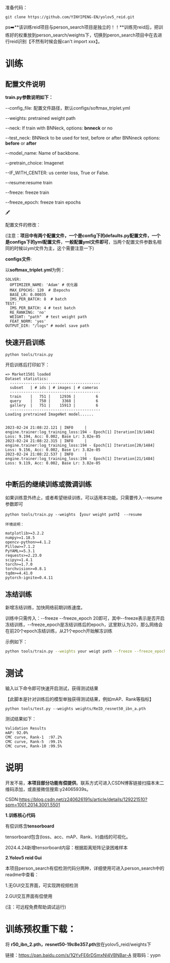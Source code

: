 准备代码：

```shell
git clone https://github.com/YINYIPENG-EN/yolov5_reid.git
```

ps:arrow_right:**该训练reid项目与person_search项目是独立的！！**训练完reid后，把训练好的权重放到person_search/weights下，切换到peron_search项目中在去进行reid识别【不然有时候会报can't import xxx】。

# 训练

## 配置文件说明

**train.py参数说明如下：**

--config_file: 配置文件路径，默认configs/softmax_triplet.yml

--weights: pretrained weight path

--neck:  If train with BNNeck, options: **bnneck** or no

--test_neck:  BNNeck to be used for test, before or after BNNneck options: **before** or **after**

--model_name: Name of backbone.

--pretrain_choice: Imagenet

--IF_WITH_CENTER: us center loss, True or False.

--resume:resume train

--freeze: freeze train

--freeze_epoch: freeze train epochs 

:fountain_pen:

配置文件的修改：

(注意：**项目中有两个配置文件，一个是config下的defaults.py配置文件，一个是configs下的yml配置文件**，**一般配置yml文件即可**，当两个配置文件参数名相同的时候以yml文件为主，这个需要注意一下)

**configs文件**:

以**softmax_triplet.yml**为例：

```
SOLVER:
  OPTIMIZER_NAME: 'Adam' # 优化器
  MAX_EPOCHS: 120  # 总epochs
  BASE_LR: 0.00035
  IMS_PER_BATCH: 8  # batch
TEST:
  IMS_PER_BATCH: 4 # test batch
  RE_RANKING: 'no'
  WEIGHT: "path"  # test weight path
  FEAT_NORM: 'yes'
OUTPUT_DIR: "/logs" # model save path
```

## 快速开启训练

```shell
python tools/train.py

```

开启训练后打印如下：

```
=> Market1501 loaded
Dataset statistics:
  ----------------------------------------
  subset   | # ids | # images | # cameras
  ----------------------------------------
  train    |   751 |    12936 |         6
  query    |   750 |     3368 |         6
  gallery  |   751 |    15913 |         6
  ----------------------------------------
Loading pretrained ImageNet model......


2023-02-24 21:08:22.121 | INFO     | engine.trainer:log_training_loss:194 - Epoch[1] Iteration[19/1484] Loss: 9.194, Acc: 0.002, Base Lr: 3.82e-05
2023-02-24 21:08:22.315 | INFO     | engine.trainer:log_training_loss:194 - Epoch[1] Iteration[20/1484] Loss: 9.156, Acc: 0.002, Base Lr: 3.82e-05
2023-02-24 21:08:22.537 | INFO     | engine.trainer:log_training_loss:194 - Epoch[1] Iteration[21/1484] Loss: 9.119, Acc: 0.002, Base Lr: 3.82e-05


```



## 中断后的继续训练或微调训练

如果训练意外终止，或者希望继续训练，可以适用本功能。只需要传入--resume参数即可

```shell
python tools/train.py --weights 【your weight path】 --resume

```

```shell
环境说明：

matplotlib>=3.2.2
numpy>=1.18.5
opencv-python>=4.1.2
Pillow>=7.1.2
PyYAML>=5.3.1
requests>=2.23.0
scipy>=1.4.1
torch>=1.7.0
torchvision>=0.8.1
tqdm>=4.41.0
pytorch-ignite=0.4.11
```

## 冻结训练

新增冻结训练，加快网络前期训练速度。

训练中只需传入：--freeze    --freeze_epoch 20即可，其中--freeze表示是否开启冻结训练，--freeze_epoch是冻结训练后的epoch，这里默认为20，那么网络会在前20个epoch冻结训练，从21个epoch开始解冻训练

示例如下：

```bash
python tools/train.py --weights your weigt path --freeze --freeze_epoch 20
```



# 测试

输入以下命令即可快速开启测试，获得测试结果

【此脚本是针对训练后的模型单独获得测试结果，例如mAP、Rank等指标】

```
python tools/test.py --weights weights/ReID_resnet50_ibn_a.pth

```

测试结果如下：

```
Validation Results
mAP: 92.0%
CMC curve, Rank-1  :97.2%
CMC curve, Rank-5  :99.1%
CMC curve, Rank-10 :99.5%
```


# 说明

开发不易，**本项目部分功能有偿提供**。联系方式可进入CSDN博客链接扫描本末二维码添加，或直接微信搜索:y24065939s。

CSDN:https://blog.csdn.net/z240626191s/article/details/129221510?spm=1001.2014.3001.5501

**1.训练核心代码**

有偿训练含**tensorboard**

tensorboard包含(loss、acc、mAP、Rank、lr)曲线的可视化。

2024.4.24新增tensorboard内容：根据距离矩阵记录困难样本

**2.Yolov5 reid Gui**

本项目person_search有偿检测代码分两种，详细使用可进入person_search中的readme中查看：

1.无GUI交互界面，可实现跨视频检测

2.GUI交互界面有偿使用

(注：可远程免费帮助调试运行)



#  训练预权重下载：

将 **r50_ibn_2.pth，resnet50-19c8e357.pth**放在yolov5_reid/weights下

链接：https://pan.baidu.com/s/1QYvFE6rDSmxNl4VBNBar-A 
提取码：yypn
